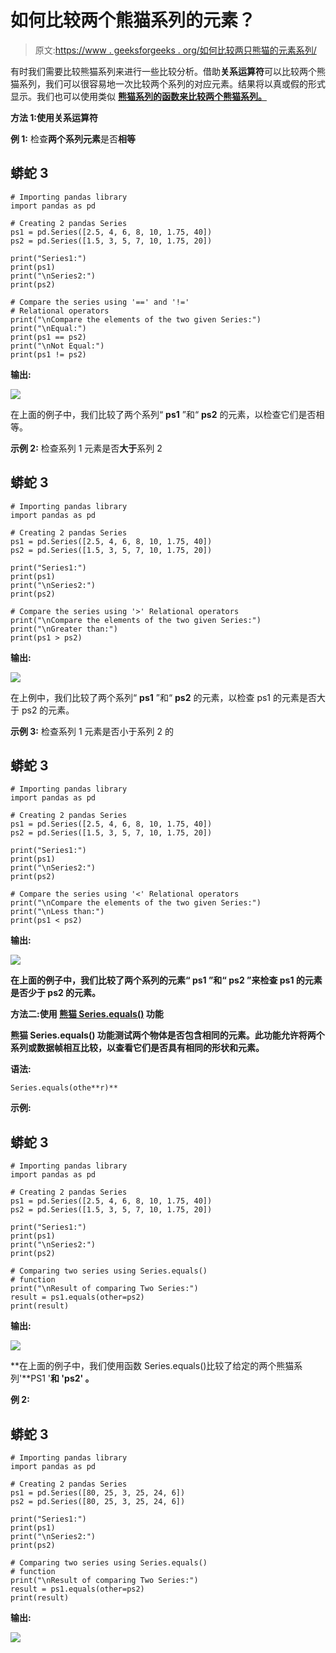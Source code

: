 # 如何比较两个熊猫系列的元素？

> 原文:[https://www . geeksforgeeks . org/如何比较两只熊猫的元素系列/](https://www.geeksforgeeks.org/how-to-compare-the-elements-of-the-two-pandas-series/)

有时我们需要比较熊猫系列来进行一些比较分析。借助**关系运算符**可以比较两个熊猫系列，我们可以很容易地一次比较两个系列的对应元素。结果将以真或假的形式显示。我们也可以使用类似 [**熊猫系列的函数来比较两个熊猫系列。**](https://www.geeksforgeeks.org/python-pandas-series-equals/)

**方法 1:使用关系运算符**

**例 1:** 检查**两个系列元素**是否**相等**

## 蟒蛇 3

```
# Importing pandas library
import pandas as pd

# Creating 2 pandas Series
ps1 = pd.Series([2.5, 4, 6, 8, 10, 1.75, 40])
ps2 = pd.Series([1.5, 3, 5, 7, 10, 1.75, 20])

print("Series1:")
print(ps1)
print("\nSeries2:")
print(ps2)

# Compare the series using '==' and '!=' 
# Relational operators
print("\nCompare the elements of the two given Series:")
print("\nEqual:")
print(ps1 == ps2)
print("\nNot Equal:")
print(ps1 != ps2)
```

**输出:**

![](img/90caccfe09c3b06750dbc3f2cd317cf0.png)

在上面的例子中，我们比较了两个系列“ **ps1** ”和“ **ps2** 的元素，以检查它们是否相等。

**示例 2:** 检查系列 1 元素是否**大于**系列 2

## 蟒蛇 3

```
# Importing pandas library
import pandas as pd

# Creating 2 pandas Series
ps1 = pd.Series([2.5, 4, 6, 8, 10, 1.75, 40])
ps2 = pd.Series([1.5, 3, 5, 7, 10, 1.75, 20])

print("Series1:")
print(ps1)
print("\nSeries2:")
print(ps2)

# Compare the series using '>' Relational operators
print("\nCompare the elements of the two given Series:")
print("\nGreater than:")
print(ps1 > ps2)
```

**输出:**

![](img/a25dbbb70fee1bee79b9ae6fbbe60285.png)

在上例中，我们比较了两个系列“ **ps1** ”和“ **ps2** 的元素，以检查 ps1 的元素是否大于 ps2 的元素。

**示例 3:** 检查系列 1 元素是否小于系列 2 的

## **蟒蛇 3**

```
# Importing pandas library
import pandas as pd

# Creating 2 pandas Series 
ps1 = pd.Series([2.5, 4, 6, 8, 10, 1.75, 40])
ps2 = pd.Series([1.5, 3, 5, 7, 10, 1.75, 20])

print("Series1:")
print(ps1)
print("\nSeries2:")
print(ps2)

# Compare the series using '<' Relational operators
print("\nCompare the elements of the two given Series:")
print("\nLess than:")
print(ps1 < ps2)
```

****输出:****

**![](img/7e437723b68c69c24cbff0065ed8129e.png)**

**在上面的例子中，我们比较了两个系列的元素“ **ps1** ”和“ **ps2** ”来检查 ps1 的元素是否少于 ps2 的元素。**

****方法二:使用** [**熊猫 Series.equals()**](https://www.geeksforgeeks.org/python-pandas-series-equals/) **功能****

**熊猫 **Series.equals()** 功能测试两个物体是否包含相同的元素。此功能允许将两个系列或数据帧相互比较，以查看它们是否具有相同的形状和元素。**

****语法:****

```
Series.equals(othe**r)** 
```

****示例:****

## **蟒蛇 3**

```
# Importing pandas library
import pandas as pd

# Creating 2 pandas Series
ps1 = pd.Series([2.5, 4, 6, 8, 10, 1.75, 40])
ps2 = pd.Series([1.5, 3, 5, 7, 10, 1.75, 20])

print("Series1:")
print(ps1)
print("\nSeries2:")
print(ps2)

# Comparing two series using Series.equals()
# function
print("\nResult of comparing Two Series:")
result = ps1.equals(other=ps2)
print(result)
```

****输出:****

**![](img/310e2fed76fb909764e0c219abbe8bc3.png)**

**在上面的例子中，我们使用函数 Series.equals()比较了给定的两个熊猫系列'**PS1 '**和 **'ps2'** 。**

****例 2:****

## **蟒蛇 3**

```
# Importing pandas library
import pandas as pd

# Creating 2 pandas Series
ps1 = pd.Series([80, 25, 3, 25, 24, 6])
ps2 = pd.Series([80, 25, 3, 25, 24, 6])

print("Series1:")
print(ps1)
print("\nSeries2:")
print(ps2)

# Comparing two series using Series.equals()
# function
print("\nResult of comparing Two Series:")
result = ps1.equals(other=ps2)
print(result)
```

****输出:****

**![](img/1527005ab01658b51debcafde44711b7.png)**